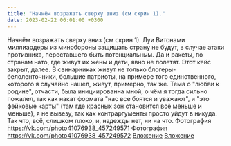 ```yaml
---
title: "Начнём возражать сверху вниз (см скрин 1)."
date: 2023-02-22 06:01:00 +0300
---
```


Начнём возражать сверху вниз (см скрин 1).
Луи Витонами миллиардеры из минобороны защищать страну не будут, в случае атаки противника, переставшего быть потенциальным. Да и ракеты, по странам нато, где живут их жены и дети, явно не полетят.
Этот кейс закрыт, далее.
В свинарниках живут не только блогеры-белоленточники, большие патриоты, на примере того единственного, которого я случайно нашел, живут, примерно, так же.
Тема о "любви к родине", отчасти, была инициированна мной, о чём я тогда сильно пожалел, так как накат формата "нас все боятся и уважают", и "это фэйковые карты" (там где красных зон становится всё меньше и меньше), я не вывезу, так как контраргументы просто уйдут в никуда.
Так что, всё, слишком плохо, и, надежды нет, ни на что.
Фотография
<a class="vk-attach" href="https://vk.com/photo41076938_457249571">https://vk.com/photo41076938_457249571</a>
Фотография
<a class="vk-attach" href="https://vk.com/photo41076938_457249572">https://vk.com/photo41076938_457249572</a>
<a class="vk-attach" href="https://vk.com/photo41076938_457249571">Вложение</a>
<a class="vk-attach" href="https://vk.com/photo41076938_457249572">Вложение</a>
